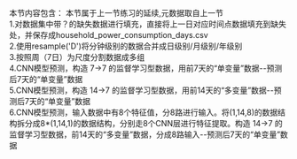 本节内容包含： 
本节属于上一节练习的延续,元数据取自上一节   
1.对数据集中带？的缺失数据进行填充，直接将上一日对应时间点数据填充到缺失处，并保存成household_power_consumption_days.csv  
2.使用resample('D')将分钟级别的数据合并成日级别/月级别/年级别  
3.按照周（7日）为尺度分割数据成多组  
4.CNN模型预测，构造 7->7 的监督学习型数据，用前7天的“单变量”数据--预测后7天的“单变量”数据  
5.CNN模型预测，构造 14->7 的监督学习型数据，用前14天的“多变量”数据--预测后7天的“单变量”数据  
6.CNN模型预测，输入数据中有8个特征值，分8路进行输入。将(1,14,8)的数据结构拆分成8*(1,14,1)的数据结构，分别走8个CNN层进行特征提取。构造 14->7 的监督学习型数据，前14天的“多变量”数据，分成8路输入--预测后7天的“单变量”数据  